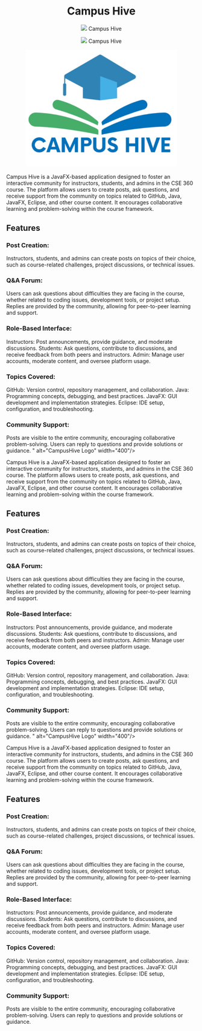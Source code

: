 <H1 align="center">
Campus Hive
</H1>
<p align="center">
 <img src="<H1 align="center">
Campus Hive
</H1>
<p align="center">
 <img src="<H1 align="center">
Campus Hive
</H1>
<p align="center">
 <img src="images/CampusHive_Logo.png" alt="CampusHive Logo" width="400"/>
</p>
Campus Hive is a JavaFX-based application designed to foster an interactive community for instructors, students, and admins in the CSE 360 course. The platform allows users to create posts, ask questions, and receive support from the community on topics related to GitHub, Java, JavaFX, Eclipse, and other course content. It encourages collaborative learning and problem-solving within the course framework.

## Features

### Post Creation:
Instructors, students, and admins can create posts on topics of their choice, such as course-related challenges, project discussions, or technical issues.

### Q&A Forum:
Users can ask questions about difficulties they are facing in the course, whether related to coding issues, development tools, or project setup.
Replies are provided by the community, allowing for peer-to-peer learning and support.

### Role-Based Interface:
Instructors: Post announcements, provide guidance, and moderate discussions.
Students: Ask questions, contribute to discussions, and receive feedback from both peers and instructors.
Admin: Manage user accounts, moderate content, and oversee platform usage.

### Topics Covered:
GitHub: Version control, repository management, and collaboration.
Java: Programming concepts, debugging, and best practices.
JavaFX: GUI development and implementation strategies.
Eclipse: IDE setup, configuration, and troubleshooting.

### Community Support:
Posts are visible to the entire community, encouraging collaborative problem-solving.
Users can reply to questions and provide solutions or guidance.
" alt="CampusHive Logo" width="400"/>
</p>
Campus Hive is a JavaFX-based application designed to foster an interactive community for instructors, students, and admins in the CSE 360 course. The platform allows users to create posts, ask questions, and receive support from the community on topics related to GitHub, Java, JavaFX, Eclipse, and other course content. It encourages collaborative learning and problem-solving within the course framework.

## Features

### Post Creation:
Instructors, students, and admins can create posts on topics of their choice, such as course-related challenges, project discussions, or technical issues.

### Q&A Forum:
Users can ask questions about difficulties they are facing in the course, whether related to coding issues, development tools, or project setup.
Replies are provided by the community, allowing for peer-to-peer learning and support.

### Role-Based Interface:
Instructors: Post announcements, provide guidance, and moderate discussions.
Students: Ask questions, contribute to discussions, and receive feedback from both peers and instructors.
Admin: Manage user accounts, moderate content, and oversee platform usage.

### Topics Covered:
GitHub: Version control, repository management, and collaboration.
Java: Programming concepts, debugging, and best practices.
JavaFX: GUI development and implementation strategies.
Eclipse: IDE setup, configuration, and troubleshooting.

### Community Support:
Posts are visible to the entire community, encouraging collaborative problem-solving.
Users can reply to questions and provide solutions or guidance.
" alt="CampusHive Logo" width="400"/>
</p>
Campus Hive is a JavaFX-based application designed to foster an interactive community for instructors, students, and admins in the CSE 360 course. The platform allows users to create posts, ask questions, and receive support from the community on topics related to GitHub, Java, JavaFX, Eclipse, and other course content. It encourages collaborative learning and problem-solving within the course framework.

## Features

### Post Creation:
Instructors, students, and admins can create posts on topics of their choice, such as course-related challenges, project discussions, or technical issues.

### Q&A Forum:
Users can ask questions about difficulties they are facing in the course, whether related to coding issues, development tools, or project setup.
Replies are provided by the community, allowing for peer-to-peer learning and support.

### Role-Based Interface:
Instructors: Post announcements, provide guidance, and moderate discussions.
Students: Ask questions, contribute to discussions, and receive feedback from both peers and instructors.
Admin: Manage user accounts, moderate content, and oversee platform usage.

### Topics Covered:
GitHub: Version control, repository management, and collaboration.
Java: Programming concepts, debugging, and best practices.
JavaFX: GUI development and implementation strategies.
Eclipse: IDE setup, configuration, and troubleshooting.

### Community Support:
Posts are visible to the entire community, encouraging collaborative problem-solving.
Users can reply to questions and provide solutions or guidance.

